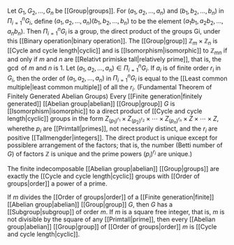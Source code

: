 Let $G_{1},G_{2},\ldots,G_{n}$ be [[Group|groups]]. For $(a_{1},a_{2},\ldots,a_{n})$ and $(b_{1},b_{2},\ldots,b_{n})$ in $\Pi_{i=1}^{n} G_{i}$, define $(a_{1},a_{2},\ldots,a_{n})(b_{1},b_{2},\ldots,b_{n})$ to be the element $(a_{1}b_{1},a_{2}b_{2},\ldots,a_{n}b_{n})$. Then $\Pi_{i=1}^{n} G_{i}$ is a group, the direct product of the groups Gi, under this [[Binary operation|binary operation]].
The [[Group|group]] $\mathbb{Z}_{m}\times \mathbb{Z}_{n}$ is [[Cycle and cycle length|cyclic]] and is [[Isomorphism|isomorphic]] to $\mathbb{Z}_{mn}$ if and only if $m$ and $n$ are [[Relativt primiske tall|relatively prime]], that is, the $\gcd$ of $m$ and $n$ is $1$.
Let $(a_{1},a_{2},\ldots,a_{n}) \in \Pi_{i=1}^{n} G_{i}$. If $a_{i}$ is of finite order $r_{i}$ in $G_{i}$, then the order of $(a_{1},a_{2},\ldots,a_{n})$ in $\Pi_{i=1}^{n} G_{i}$ is equal to the [[Least common multiple|least common multiple]] of all the $r_{i}$.
(Fundamental Theorem of Finitely Generated Abelian Groups) Every [[Finite generation|finitely generated]] [[Abelian group|abelian]] [[Group|group]] $G$ is [[Isomorphism|isomorphic]] to a direct product of [[Cycle and cycle length|cyclic]] groups in the form $Z_{(p_{1})^{r_{1}}} \times Z_{(p_{2})^{r_{2}}} \times\cdots\times Z_{(p_{n})^{r_{n}}} \times Z\times \cdots\times Z$,  wherethe $p_{i}$ are [[Primtall|primes]], not necessarily distinct, and the $r_{i}$ are positive [[Tallmengder|integers]]. The direct product is unique except for possiblere arrangement of the factors; that is, the number (Betti number of $G$) of factors $\mathbb{Z}$ is unique and the prime powers $(p_{i})^{r_{i}}$  are unique.)

The finite indecomposable [[Abelian group|abelian]] [[Group|groups]] are exactly the [[Cycle and cycle length|cyclic]] groups with [[Order of groups|order]] a power of a prime.

If $m$ divides the [[Order of groups|order]] of a [[Finite generation|finite]] [[Abelian group|abelian]] [[Group|group]] $G$, then $G$ has a [[Subgroup|subgroup]] of order $m$.
If $m$ is a square free integer, that is, $m$ is not divisible by the square of any [[Primtall|prime]], then every [[Abelian group|abelian]] [[Group|group]] of [[Order of groups|order]] $m$ is [[Cycle and cycle length|cyclic]].
